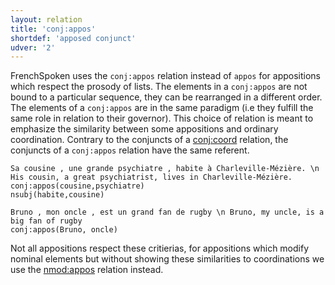 ```yaml
---
layout: relation
title: 'conj:appos'
shortdef: 'apposed conjunct'
udver: '2'
---
```


FrenchSpoken uses the `conj:appos` relation instead of `appos` for appositions which respect the prosody of lists. The elements in a `conj:appos` are not bound to a particular sequence, they can be rearranged in a different order. The elements of a `conj:appos` are in the same paradigm (i.e they fulfill the same role in relation to their governor). This choice of relation is meant to emphasize the similarity between some appositions and ordinary coordination.
Contrary to the conjuncts of a [conj:coord]() relation, the conjuncts of a `conj:appos` relation have the same referent.

~~~ sdparse
Sa cousine , une grande psychiatre , habite à Charleville-Mézière. \n His cousin, a great psychiatrist, lives in Charleville-Mézière.
conj:appos(cousine,psychiatre)
nsubj(habite,cousine)
~~~

~~~ sdparse
Bruno , mon oncle , est un grand fan de rugby \n Bruno, my uncle, is a big fan of rugby
conj:appos(Bruno, oncle)
~~~

Not all appositions respect these critierias, for appositions which modify nominal elements but without showing these similarities to coordinations we use the [nmod:appos]() relation instead.
